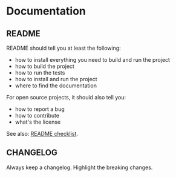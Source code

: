 # Documentation

## README

README should tell you at least the following:

* how to install everything you need to build and run the project
* how to build the project
* how to run the tests
* how to install and run the project
* where to find the documentation

For open source projects, it should also tell you:

* how to report a bug
* how to contribute
* what's the license

See also: [README checklist](https://github.com/ddbeck/readme-checklist/blob/master/checklist.md).


## CHANGELOG

Always keep a changelog. Highlight the breaking changes.
